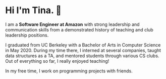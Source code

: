 # Hi I'm Tina. 👋

I am a **Software Engineer at Amazon** with strong leadership and communication skills from a demonstrated history of teaching and club leadership positions.

I graduated from UC Berkeley with a Bachelor of Arts in Computer Science in May 2020. During my time there, I interned at several companies, taught data structures as a TA, and mentored students through various CS clubs. Out of everything so far, I really enjoyed teaching!

In my free time, I work on programming projects with friends. 

